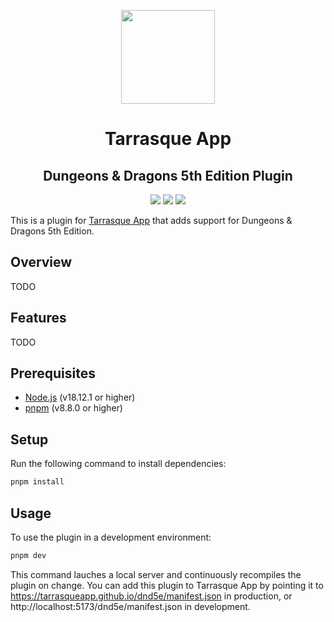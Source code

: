 <p align="center">
  <a href="https://tarrasque.app">
    <img src="https://tarrasque.app/images/logo.svg" width="150" />
  </a>

  <h1 align="center">Tarrasque App</h1>
  <h2 align="center">Dungeons & Dragons 5th Edition Plugin</h2>
</p>

<p align="center">
  <img src="https://img.shields.io/github/package-json/version/tarrasqueapp/dnd5e" />
  <img src="https://img.shields.io/github/actions/workflow/status/tarrasqueapp/dnd5e/deploy.yaml" />
  <img src="https://img.shields.io/github/license/tarrasqueapp/dnd5e" />
</p>

This is a plugin for [Tarrasque App](https://tarrasque.app) that adds support for Dungeons & Dragons 5th Edition.

## Overview

TODO

## Features

TODO

## Prerequisites

- [Node.js](https://nodejs.org/en/) (v18.12.1 or higher)
- [pnpm](https://pnpm.io/) (v8.8.0 or higher)

## Setup

Run the following command to install dependencies:

```bash
pnpm install
```

## Usage

To use the plugin in a development environment:

```bash
pnpm dev
```

This command lauches a local server and continuously recompiles the plugin on change. You can add this plugin to Tarrasque App by pointing it to https://tarrasqueapp.github.io/dnd5e/manifest.json in production, or http://localhost:5173/dnd5e/manifest.json in development.
